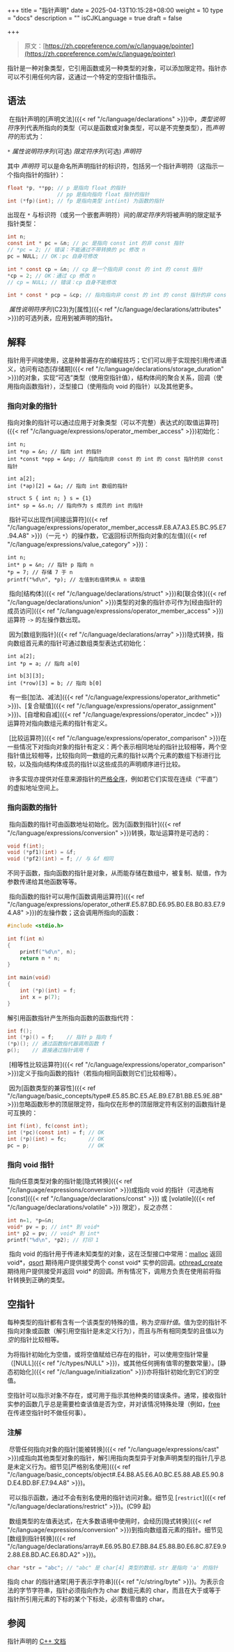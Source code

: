 +++
title = "指针声明"
date = 2025-04-13T10:15:28+08:00
weight = 10
type = "docs"
description = ""
isCJKLanguage = true
draft = false

+++

> 原文：[https://zh.cppreference.com/w/c/language/pointer](https://zh.cppreference.com/w/c/language/pointer)

​	指针是一种对象类型，它引用函数或另一种类型的对象，可以添加限定符。指针亦可以不引用任何内容，这通过一个特定的空指针值指示。

## 语法

​	在指针声明的[声明文法]({{< ref "/c/language/declarations" >}})中，*类型说明符* ﻿序列代表所指向的类型（可以是函数或对象类型，可以是不完整类型），而*声明符* ﻿的形式为：

`*` *属性说明符序列* ﻿(可选) *限定符序列* ﻿(可选) *声明符*

其中 *声明符* 可以是命名所声明指针的标识符，包括另一个指针声明符（这指示一个指向指针的指针）：

```c
float *p, **pp; // p 是指向 float 的指针
                // pp 是指向指向 float 指针的指针
int (*fp)(int); // fp 是指向类型 int(int) 为函数的指针
```

出现在 `*` 与标识符（或另一个嵌套声明符）间的*限定符序列* ﻿将被声明的限定赋予指针类型：

```c
int n;
const int * pc = &n; // pc 是指向 const int 的非 const 指针
// *pc = 2; // 错误：不能通过不带转换的 pc 修改 n
pc = NULL; // OK：pc 自身可修改
 
int * const cp = &n; // cp 是一个指向非 const 的 int 的 const 指针
*cp = 2; // OK：通过 cp 修改 n
// cp = NULL; // 错误：cp 自身不能修改
 
int * const * pcp = &cp; // 指向指向非 const 的 int 的 const 指针的非 const 指针
```

​	*属性说明符序列* ﻿(C23)为[属性]({{< ref "/c/language/declarations/attributes" >}})的可选列表，应用到被声明的指针。

## 解释

​	指针用于间接使用，这是种普遍存在的编程技巧；它们可以用于实现按引用传递语义，访问有动态[存储期]({{< ref "/c/language/declarations/storage_duration" >}})的对象，实现“可选”类型（使用空指针值），结构体间的聚合关系，回调（使用指向函数指针），泛型接口（使用指向 void 的指针）以及其他更多。

### 指向对象的指针

​	指向对象的指针可以通过应用于对象类型（可以不完整）表达式的[取值运算符]({{< ref "/c/language/expressions/operator_member_access" >}})初始化：

```
int n;
int *np = &n; // 指向 int 的指针
int *const *npp = &np; // 指向指向非 const 的 int 的 const 指针的非 const 指针
 
int a[2];
int (*ap)[2] = &a; // 指向 int 数组的指针
 
struct S { int n; } s = {1}
int* sp = &s.n; // 指向作为 s 成员的 int 的指针
```

​	指针可以出现作[间接运算符]({{< ref "/c/language/expressions/operator_member_access#.E8.A7.A3.E5.BC.95.E7.94.A8" >}})（一元 `*`）的操作数，它返回标识所指向对象的[左值]({{< ref "/c/language/expressions/value_category" >}})：

```
int n;
int* p = &n; // 指针 p 指向 n
*p = 7; // 存储 7 于 n
printf("%d\n", *p); // 左值到右值转换从 n 读取值
```

​	指向[结构体]({{< ref "/c/language/declarations/struct" >}})和[联合体]({{< ref "/c/language/declarations/union" >}})类型的对象的指针亦可作为[经由指针的成员访问]({{< ref "/c/language/expressions/operator_member_access" >}})运算符 `->` 的左操作数出现。

​	因为[数组到指针]({{< ref "/c/language/declarations/array" >}})隐式转换，指向数组首元素的指针可通过数组类型表达式初始化：

```
int a[2];
int *p = a; // 指向 a[0]
 
int b[3][3];
int (*row)[3] = b; // 指向 b[0]
```

​	有一些[加法、减法]({{< ref "/c/language/expressions/operator_arithmetic" >}})、[复合赋值]({{< ref "/c/language/expressions/operator_assignment" >}})、[自增和自减]({{< ref "/c/language/expressions/operator_incdec" >}})运算符对指向数组元素的指针有定义。

​	[比较运算符]({{< ref "/c/language/expressions/operator_comparison" >}})在一些情况下对指向对象的指针有定义：两个表示相同地址的指针比较相等，两个空指针值比较相等，比较指向同一数组的元素的指针以两个元素的数组下标进行比较，以及指向结构体成员的指针以这些成员的声明顺序进行比较。

​	许多实现亦提供对任意来源指针的[严格全序](https://en.wikipedia.org/wiki/Total_order#Strict_total_order)，例如若它们实现在连续（“平直”）的虚拟地址空间上。

### 指向函数的指针

​	指向函数的指针可由函数地址初始化。因为[函数到指针]({{< ref "/c/language/expressions/conversion" >}})转换，取址运算符是可选的：

```c
void f(int);
void (*pf1)(int) = &f;
void (*pf2)(int) = f; // 与 &f 相同
```

​	不同于函数，指向函数的指针是对象，从而能存储在数组中，被复制、赋值，作为参数传递给其他函数等等。

​	指向函数的指针可以用作[函数调用运算符]({{< ref "/c/language/expressions/operator_other#.E5.87.BD.E6.95.B0.E8.B0.83.E7.94.A8" >}})的左操作数；这会调用所指向的函数：

```c
#include <stdio.h>
 
int f(int n)
{
    printf("%d\n", n);
    return n * n;
}
 
int main(void)
{
    int (*p)(int) = f;
    int x = p(7);
}
```

解引用函数指针产生所指向函数的函数指代符：

```c
int f();
int (*p)() = f;    // 指针 p 指向 f
(*p)(); // 通过函数指代器调用函数 f
p();    // 直接通过指针调用 f
```

​	[相等性比较运算符]({{< ref "/c/language/expressions/operator_comparison" >}})定义于指向函数的指针（若指向相同函数则它们比较相等）。

​	因为[函数类型的兼容性]({{< ref "/c/language/basic_concepts/type#.E5.85.BC.E5.AE.B9.E7.B1.BB.E5.9E.8B" >}})忽略函数形参的顶层限定符，指向仅在形参的顶层限定符有区别的函数指针是可互换的：

```c
int f(int), fc(const int);
int (*pc)(const int) = f; // OK
int (*p)(int) = fc;       // OK
pc = p;                   // OK
```

### 指向 void 指针

​	指向任意类型对象的指针能[隐式转换]({{< ref "/c/language/expressions/conversion" >}})成指向 void 的指针（可选地有 [const]({{< ref "/c/language/declarations/const" >}}) 或 [volatile]({{< ref "/c/language/declarations/volatile" >}}) 限定），反之亦然：

```c
int n=1, *p=&n;
void* pv = p; // int* 到 void*
int* p2 = pv; // void* 到 int*
printf("%d\n", *p2); // 打印 1
```

​	指向 void 的指针用于传递未知类型的对象，这在泛型接口中常用：[malloc](https://zh.cppreference.com/w/c/memory/malloc) 返回 void*，[qsort](https://zh.cppreference.com/w/c/algorithm/qsort) 期待用户提供接受两个 const void* 实参的回调。[pthread_create](http://pubs.opengroup.org/onlinepubs/9699919799/functions/pthread_create.html) 期待用户提供接受并返回 void* 的回调。所有情况下，调用方负责在使用前将指针转换到正确的类型。

## 空指针

​	每种类型的指针都有含有一个该类型的特殊的值，称为*空指针值*。值为空的指针不指向对象或函数（解引用空指针是未定义行为），而且与所有相同类型的且值以为*空* ﻿的指针比较相等。

​	为将指针初始化为空值，或将空值赋给已存在的指针，可以使用空指针常量（[NULL]({{< ref "/c/types/NULL" >}})，或其他任何拥有值零的整数常量）。[静态初始化]({{< ref "/c/language/initialization" >}})亦将指针初始化到它们的空值。

​	空指针可以指示对象不存在，或可用于指示其他种类的错误条件。通常，接收指针实参的函数几乎总是需要检查该值是否为空，并对该情况特殊处理（例如，[free](https://zh.cppreference.com/w/c/memory/free) 在传递空指针时不做任何事）。

### 注解

​	尽管任何指向对象的指针[能被转换]({{< ref "/c/language/expressions/cast" >}})成指向其他类型对象的指针，解引用指向类型异于对象声明类型的指针几乎总是未定义行为。细节见[严格别名使用]({{< ref "/c/language/basic_concepts/object#.E4.B8.A5.E6.A0.BC.E5.88.AB.E5.90.8D.E4.BD.BF.E7.94.A8" >}})。

​	可以指示函数，通过不会有别名使用的指针访问对象。细节见 [`restrict`]({{< ref "/c/language/declarations/restrict" >}})。(C99 起)

​	数组类型的左值表达式，在大多数语境中使用时，会经历[隐式转换]({{< ref "/c/language/expressions/conversion" >}})到指向数组首元素的指针。细节见[数组到指针转换]({{< ref "/c/language/declarations/array#.E6.95.B0.E7.BB.84.E5.88.B0.E6.8C.87.E9.92.88.E8.BD.AC.E6.8D.A2" >}})。

```c
char *str = "abc"; // "abc" 是 char[4] 类型的数组，str 是指向 'a' 的指针
```

指向 char 的指针通常[用于表示字符串]({{< ref "/c/string/byte" >}})。为表示合法的字节字符串，指针必须指向作为 char 数组元素的 char，而且在大于或等于指针所引用元素的下标的某个下标处，必须有零值的 char。

## 参阅

指针声明的 [C++ 文档](https://zh.cppreference.com/w/cpp/language/pointer)
